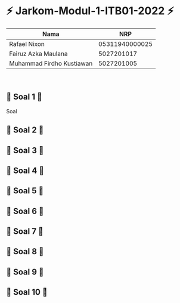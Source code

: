 # :zap: **Jarkom-Modul-1-ITB01-2022** :zap:

| Nama                      | NRP            |
|---------------------------|----------------|
| Rafael Nixon              | 05311940000025 |
| Fairuz Azka Maulana       | 5027201017     |
| Muhammad Firdho Kustiawan | 5027201005     | 
<br/>


## :large_blue_circle: **Soal 1** :large_blue_circle: 
Soal

## :large_blue_circle: **Soal 2** :large_blue_circle: 
## :large_blue_circle: **Soal 3** :large_blue_circle: 
## :large_blue_circle: **Soal 4** :large_blue_circle: 
## :large_blue_circle: **Soal 5** :large_blue_circle: 
## :large_blue_circle: **Soal 6** :large_blue_circle: 
## :large_blue_circle: **Soal 7** :large_blue_circle: 
## :large_blue_circle: **Soal 8** :large_blue_circle: 
## :large_blue_circle: **Soal 9** :large_blue_circle: 
## :large_blue_circle: **Soal 10** :large_blue_circle: 